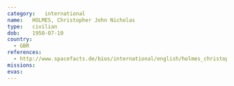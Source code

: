 ```yaml
---
category:	international
name:	HOLMES, Christopher John Nicholas
type:	civilian
dob:	1950-07-10
country:
  - GBR
references:
  - http://www.spacefacts.de/bios/international/english/holmes_christopher.htm
missions:
evas:
---
```

